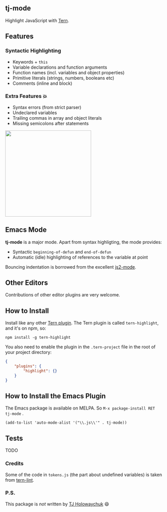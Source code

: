 tj-mode
-------

Highlight JavaScript with [Tern](https://github.com/marijnh/tern).

## Features

### Syntactic Highlighting
 * Keywords + `this`
 * Variable declarations and function arguments
 * Function names (incl. variables and object properties)
 * Primitive literals (strings, numbers, booleans etc)
 * Comments (inline and block)

### Extra Features :boom:
 * Syntax errors (from strict parser)
 * Undeclared variables
 * Trailing commas in array and object literals
 * Missing semicolons after statements

<img src="http://i.imgur.com/GgK5w6l.png" width="273" />

## Emacs Mode
**tj-mode** is a major mode. Apart from syntax highligting, the mode provides:

 * Syntactic `beginning-of-defun` and `end-of-defun`
 * Automatic (idle) highlighting of references to the variable at point

Bouncing indentation is borrowed from the excellent [js2-mode](https://github.com/mooz/js2-mode).

## Other Editors
Contributions of other editor plugins are very welcome.

## How to Install
Install like any other
[Tern plugin](http://ternjs.net/doc/manual.html#plugin_third_party). The
Tern plugin is called `tern-highlight`, and it's on npm, so:

```
npm install -g tern-highlight
```

You also need to enable the plugin in the `.tern-project` file in the
root of your project directory:

```JSON
{
    "plugins": {
        "highlight": {}
    }
}
```

## How to Install the Emacs Plugin
The Emacs package is available on MELPA. So `M-x package-install RET tj-mode` .
```Lisp
(add-to-list 'auto-mode-alist '("\\.js\\'" . tj-mode))
```

## Tests
TODO

### Credits
Some of the code in `tokens.js` (the part about undefined variables) is taken from [tern-lint](https://github.com/angelozerr/tern-lint).

### P.S.
This package is *not* written by [TJ Holowaychuk](https://github.com/tj) :smile:
